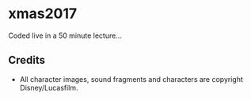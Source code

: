 # xmas2017

Coded live in a 50 minute lecture...

## Credits

* All character images, sound fragments and characters are copyright Disney/Lucasfilm.
